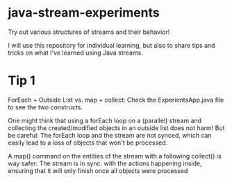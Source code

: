# java-stream-experiments
Try out various structures of streams and their behavior!

I will use this repository for individual learning, but also to share tips and tricks on what I've learned using Java streams.

# Tip 1
ForEach + Outside List vs. map + collect: Check the ExperientsApp.java file to see the two constructs.

One might think that using a forEach loop on a (parallel) stream and collecting the created/modified objects in an outside list does not harm! But be careful:
The forEach loop and the stream are not synced, which can easily lead to a loss of objects that won't be processed.

A map() command on the entities of the stream with a following collect() is way safer: The stream is in sync. with the actions happening inside, ensuring
that it will only finish once all objects were processed
